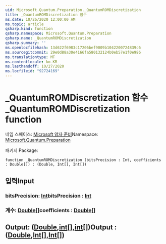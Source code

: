 ```yaml
---
uid: Microsoft.Quantum.Preparation._QuantumROMDiscretization
title: _QuantumROMDiscretization 함수
ms.date: 10/26/2020 12:00:00 AM
ms.topic: article
qsharp.kind: function
qsharp.namespace: Microsoft.Quantum.Preparation
qsharp.name: _QuantumROMDiscretization
qsharp.summary: ''
ms.openlocfilehash: 13d622f6983c17206bef9009b1042200724839c6
ms.sourcegitcommit: 29e0d88a30e4166fa580132124b0eb57e1f0e986
ms.translationtype: MT
ms.contentlocale: ko-KR
ms.lasthandoff: 10/27/2020
ms.locfileid: "92724169"
---
```

# <a name="_quantumromdiscretization-function"></a><span data-ttu-id="7fbb4-102">_QuantumROMDiscretization 함수</span><span class="sxs-lookup"><span data-stu-id="7fbb4-102">_QuantumROMDiscretization function</span></span>

<span data-ttu-id="7fbb4-103">네임 스페이스: [Microsoft 양자 준비](xref:Microsoft.Quantum.Preparation)</span><span class="sxs-lookup"><span data-stu-id="7fbb4-103">Namespace: [Microsoft.Quantum.Preparation](xref:Microsoft.Quantum.Preparation)</span></span>

<span data-ttu-id="7fbb4-104">패키지 [](https://nuget.org/packages/)</span><span class="sxs-lookup"><span data-stu-id="7fbb4-104">Package: [](https://nuget.org/packages/)</span></span>




```qsharp
function _QuantumROMDiscretization (bitsPrecision : Int, coefficients : Double[]) : (Double, Int[], Int[])
```


## <a name="input"></a><span data-ttu-id="7fbb4-105">입력</span><span class="sxs-lookup"><span data-stu-id="7fbb4-105">Input</span></span>

### <a name="bitsprecision--int"></a><span data-ttu-id="7fbb4-106">bitsPrecision: [Int](xref:microsoft.quantum.lang-ref.int)</span><span class="sxs-lookup"><span data-stu-id="7fbb4-106">bitsPrecision : [Int](xref:microsoft.quantum.lang-ref.int)</span></span>




### <a name="coefficients--double"></a><span data-ttu-id="7fbb4-107">계수: [Double](xref:microsoft.quantum.lang-ref.double)[]</span><span class="sxs-lookup"><span data-stu-id="7fbb4-107">coefficients : [Double](xref:microsoft.quantum.lang-ref.double)[]</span></span>





## <a name="output--doubleintint"></a><span data-ttu-id="7fbb4-108">Output: ([Double](xref:microsoft.quantum.lang-ref.double),[int](xref:microsoft.quantum.lang-ref.int)[],[int](xref:microsoft.quantum.lang-ref.int)[])</span><span class="sxs-lookup"><span data-stu-id="7fbb4-108">Output : ([Double](xref:microsoft.quantum.lang-ref.double),[Int](xref:microsoft.quantum.lang-ref.int)[],[Int](xref:microsoft.quantum.lang-ref.int)[])</span></span>

